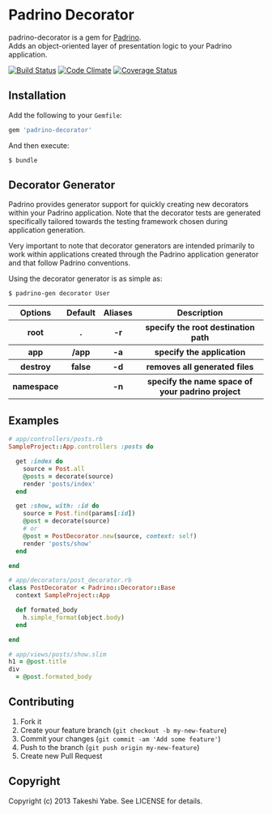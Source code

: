 # Padrino Decorator

padrino-decorator is a gem for [Padrino](http://www.padrinorb.com/).  
Adds an object-oriented layer of presentation logic to your Padrino application.

[![Build Status](https://travis-ci.org/tyabe/padrino-decorator.png?branch=master)](https://travis-ci.org/tyabe/padrino-decorator)
[![Code Climate](https://codeclimate.com/github/tyabe/padrino-decorator.png)](https://codeclimate.com/github/tyabe/padrino-decorator)
[![Coverage Status](https://coveralls.io/repos/tyabe/padrino-decorator/badge.png)](https://coveralls.io/r/tyabe/padrino-decorator)

## Installation

Add the following to your `Gemfile`:

```ruby
gem 'padrino-decorator'
```

And then execute:

```plain
$ bundle
```

## Decorator Generator

Padrino provides generator support for quickly creating new decorators within your Padrino application.
Note that the decorator tests are generated specifically tailored towards the testing framework chosen during application generation.

Very important to note that decorator generators are intended primarily to work within applications
created through the Padrino application generator and that follow Padrino conventions.

Using the decorator generator is as simple as:

```plain
$ padrino-gen decorator User
```

<table>
  <thead>
    <tr>
      <th>Options</th>
      <th>Default</th>
      <th>Aliases</th>
      <th>Description</th>
    </tr>
  </thead>
  <tbody>
    <tr>
      <th>root</th>
      <th>.</th>
      <th>-r</th>
      <th>specify the root destination path</th>
    </tr>
    <tr>
      <th>app</th>
      <th>/app</th>
      <th>-a</th>
      <th>specify the application</th>
    </tr>
    <tr>
      <th>destroy</th>
      <th>false</th>
      <th>-d</th>
      <th>removes all generated files</th>
    </tr>
    <tr>
      <th>namespace</th>
      <th></th>
      <th>-n</th>
      <th>specify the name space of your padrino project</th>
    </tr>
  </tbody>
</table>

## Examples

```ruby
# app/controllers/posts.rb
SampleProject::App.controllers :posts do

  get :index do
    source = Post.all
    @posts = decorate(source)
    render 'posts/index'
  end

  get :show, with: :id do
    source = Post.find(params[:id])
    @post = decorate(source)
    # or
    @post = PostDecorator.new(source, context: self)
    render 'posts/show'
  end

end

# app/decorators/post_decorator.rb
class PostDecorator < Padrino::Decorator::Base
  context SampleProject::App

  def formated_body
    h.simple_format(object.body)
  end

end

# app/views/posts/show.slim
h1 = @post.title
div
  = @post.formated_body
```

## Contributing

1. Fork it
2. Create your feature branch (`git checkout -b my-new-feature`)
3. Commit your changes (`git commit -am 'Add some feature'`)
4. Push to the branch (`git push origin my-new-feature`)
5. Create new Pull Request

## Copyright

Copyright (c) 2013 Takeshi Yabe. See LICENSE for details.
